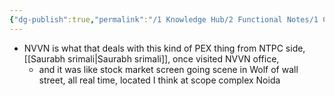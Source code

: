 ```yaml
---
{"dg-publish":true,"permalink":"/1 Knowledge Hub/2 Functional Notes/1 Career Notes/4 NTPC/1 NTPC Business/NVVN/","noteIcon":""}
---
```


- NVVN is what that deals with this kind of PEX thing from NTPC side, [[Saurabh srimali\|Saurabh srimali]], once visited NVVN office, 
	- and it was like stock market screen going scene in Wolf of wall street, all real time, located I think at scope complex Noida
